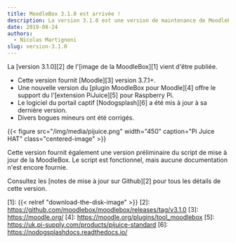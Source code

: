 ```yaml
---
title: MoodleBox 3.1.0 est arrivée !
description: La version 3.1.0 est une version de maintenance de MoodleBox. Elle supporte l'extension PiJuice pour Raspberry Pi et Moodle 3.7.1+.
date: 2019-08-24
authors:
  - Nicolas Martignoni
slug: version-3.1.0
---
```


La [version 3.1.0][2] de l'[image  de la MoodleBox][1] vient d'être publiée.

  - Cette version fournit [Moodle][3] version 3.7.1+.
  - Une nouvelle version du [plugin MoodleBox pour Moodle][4] offre le support du l'[extension PiJuice][5] pour Raspberry Pi.
  - Le logiciel du portail captif [Nodogsplash][6] a été mis à jour à sa dernière version.
  - Divers bogues mineurs ont été corrigés.

{{< figure src="/img/media/pijuice.png" width="450" caption="Pi Juice HAT" class="centered-image" >}}

Cette version fournit également une version préliminaire du script de mise à jour de la MoodleBox. Le script est fonctionnel, mais aucune documentation n'est encore fournie.

Consultez les [notes de mise à jour sur Github][2] pour tous les détails de cette version.

 [1]: {{< relref "download-the-disk-image" >}}
 [2]: https://github.com/moodlebox/moodlebox/releases/tag/v3.1.0
 [3]: https://moodle.org/
 [4]: https://moodle.org/plugins/tool_moodlebox
 [5]: https://uk.pi-supply.com/products/pijuice-standard
 [6]: https://nodogsplashdocs.readthedocs.io/
